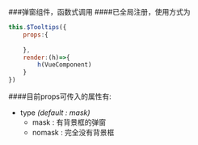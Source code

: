 ###弹窗组件，函数式调用
####已全局注册，使用方式为
```javascript
this.$Tooltips({
    props:{
        
    },
    render:(h)=>{
        h(VueComponent)
    }
})
```

####目前props可传入的属性有:
+ type  *(default : mask)*
    + mask      :   有背景框的弹窗
    + nomask    :   完全没有背景框